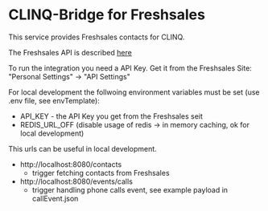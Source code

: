 # CLINQ-Bridge for Freshsales

This service provides Freshsales contacts for CLINQ.

The Freshsales API is described [here](https://developer.freshsales.io/api/) 

To run the integration you need a API Key. Get it from the Freshsales Site: "Personal Settings" -> "API Settings"

For local development the follwoing environment variables must be set (use .env file, see envTemplate):
* API_KEY - the API Key you get from the Freshsales seit
* REDIS_URL_OFF (disable usage of redis -> in memory caching, ok for local development)

This urls can be useful in local development.

* http://localhost:8080/contacts 
  * trigger fetching contacts from Freshsales
* http://localhost:8080/events/calls 
  * trigger handling phone calls event, see example payload in callEvent.json




